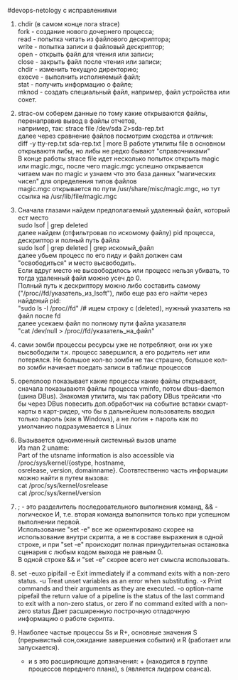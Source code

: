 #devops-netology
с исправлениями  


1. chdir (в самом конце лога strace)  
    fork - создание нового дочернего процесса;  
    read - попытка читать из файлового дескриптора;  
    write - попытка записи в файловый дескриптор;  
    open - открыть файл для чтения или записи;  
    close - закрыть файл после чтения или записи;  
    chdir - изменить текущую директорию;  
    execve - выполнить исполняемый файл;  
    stat - получить информацию о файле;  
    mknod - создать специальный файл, например, файл устройства или сокет.  
  
2. strac-ом соберем данные по тому какие открываются файлы, перенаправив вывод в файлы отчетов,  
   например, так: strace file /dev/sda 2>sda-rep.txt  
   далее через сравнение файлов посмотрим сходства и отличия:  
   diff -y tty-rep.txt sda-rep.txt | more
   В работе утилиты file в основном открываютя либы, но либы не редко бывают "справочниками"  
   В конце работы strace file идет несколько попыток открыть magic или magic.mgc, после чего magic.mgc успешно открывается  
   читаем ман по magic и узнаем что это база данных "магических чисел" для определения типов файлов  
   magic.mgc открывается по пути /usr/share/misc/magic.mgc, но тут ссылка на /usr/lib/file/magic.mgc  
  
3. Сначала глазами найдем предполагаемый удаленный файл, который ест место  
    sudo lsof | grep deleted  
   далее найдем (отфильтровав по искомому файлу) pid процесса, дескриптор и полный путь файла  
    sudo lsof | grep deleted | grep искомый_файл   
   далее убьем процесс по его пиду и файл должен сам "освободиться" и место высвободить.  
   Если вдруг место не высвободилось или процесс нельзя убивать, то тогда удаленный файл можно усеч до 0.  
   Полный путь к дескриптору можно либо составить самому ("/proc/<pid>/fd/указатель_из_lsoft"), либо еще раз его найти через найденый pid:  
    "sudo ls -l /proc/<pid>/fd"  /# ищем строку с (deleted), нужный указатель на файл после fd  
   далее усекаем файл по полному пути файла указателя  
    "cat /dev/null > /proc/<pid>/fd/указатель_на_файл"  
  
4. сами зомби процессы ресурсы уже не потребляют, они их уже высвободили т.к. процесс завершился, а его родитель нет или потерялся. Не большое кол-во зомби не так страшно, большое кол-во зомби начинает поедать записи в таблице процессов   
  
5. opensnoop показывает какие процессы какие файлы открывают, сначала показываютя файлы процесса vminfo, потом dbus-daemon (шина DBus). Знакомая утилита, мы так работу DBus трейсили что бы через DBus повесить доп.обработчик на событие вставки смарт-карты в карт-ридер, что бы в дальнейшем пользователь вводил только пароль (как в Windows), а не логин + пароль как по умолчанию подразумевается в Linux   
  
6. Вызывается одноименный системный вызов uname  
    Из man 2 uname:  
       Part of the utsname information is also accessible via /proc/sys/kernel/{ostype,  hostname,  
       osrelease, version, domainname}. 
   Соотвтественно часть информации можно найти в путем вызова:  
   cat /proc/sys/kernel/osrelease  
   cat /proc/sys/kernel/version  
   
7. ; - это разделитель последовательного выполнения команд, && - логическое И, т.е. вторая команда выполнится только при успешном выполнении первой.  
   Использование "set -e" все же ориентировано скорее на использование внутри скрипта, а не в составе выражения в одной строке, и при "set -e" происходит полная принудительная остановка сценария c любым кодом выхода не равным 0.  
   В одной строке && и "set -e" скорее всего нет смысла использовать.  

8. set -euxo pipifail
    -e  Exit immediately if a command exits with a non-zero status.
    -u  Treat unset variables as an error when substituting.
    -x  Print commands and their arguments as they are executed.
    -o option-name
    	pipefail     the return value of a pipeline is the status of
                     the last command to exit with a non-zero status,
                     or zero if no command exited with a non-zero status
Дает расширенную построчную отладочную информацию о работе скрипта.
9. Наиболее частые процессы Ss и R+, основные значения S (прерывистый сон,ожидание завершения события) и R (работает или запускается). 
   + и s это расширяющие допзначения: + (находится в группе процессов переднего плана), s (является лидером сеанса).
    







